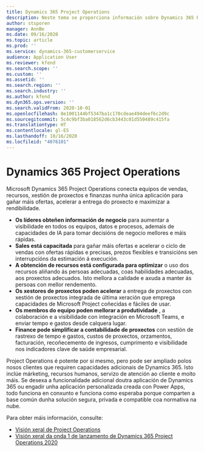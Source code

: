 ```yaml
---
title: Dynamics 365 Project Operations
description: Neste tema se proporciona información sobre Dynamics 365 Project Operations.
author: stsporen
manager: AnnBe
ms.date: 09/16/2020
ms.topic: article
ms.prod: ''
ms.service: dynamics-365-customerservice
audience: Application User
ms.reviewer: kfend
ms.search.scope: ''
ms.custom: ''
ms.assetid: ''
ms.search.region: ''
ms.search.industry: ''
ms.author: kfend
ms.dyn365.ops.version: ''
ms.search.validFrom: 2020-10-01
ms.openlocfilehash: 8e1001144bf5347ba1c170cdeae494deef6c2d9c
ms.sourcegitcommit: 5c4c9bf3ba018562d6cb3443c01d550489c415fa
ms.translationtype: HT
ms.contentlocale: gl-ES
ms.lasthandoff: 10/16/2020
ms.locfileid: "4076101"
---
```

# <a name="dynamics-365-project-operations"></a>Dynamics 365 Project Operations

Microsoft Dynamics 365 Project Operations conecta equipos de vendas, recursos, xestión de proxectos e finanzas nunha única aplicación para gañar máis ofertas, acelerar a entrega do proxecto e maximizar a rendibilidade.

-   **Os líderes obteñen información de negocio** para aumentar a visibilidade en todos os equipos, datos e procesos, ademais de capacidades de IA para tomar decisións de negocio mellores e máis rápidas.
-   **Sales está capacitada** para gañar máis ofertas e acelerar o ciclo de vendas con ofertas rápidas e precisas, prezos flexibles e transicións sen interrupcións da estimación á execución.
-   **A obtención de recursos está configurada para optimizar** o uso dos recursos aliñando ás persoas adecuadas, coas habilidades adecuadas, aos proxectos adecuados. Isto mellora a calidade e axuda a manter ás persoas con mellor rendemento.
-   **Os xestores de proxectos poden acelerar** a entrega de proxectos con xestión de proxectos integrada de última xeración que emprega capacidades de Microsoft Project coñecidas e fáciles de usar.
-   **Os membros do equipo poden mellorar a produtividade** , a colaboración e a visibilidade con integración en Microsoft Teams, e enviar tempo e gastos desde calquera lugar.
-   **Finance pode simplificar a contabilidade de proxectos** con xestión de rastrexo de tempo e gastos, custos de proxectos, orzamentos, facturación, recoñecemento de ingresos, cumprimento e visibilidade nos indicadores clave de saúde empresarial.

Project Operations é potente por si mesmo, pero pode ser ampliado polos nosos clientes que requiren capacidades adicionais de Dynamics 365. Isto inclúe márketing, recursos humanos, servizo de atención ao cliente e moito máis. Se desexa a funcionalidade adicional doutra aplicación de Dynamics 365 ou engadir unha aplicación personalizada creada con Power Apps, todo funciona en conxunto e funciona como esperaba porque comparten a base común dunha solución segura, privada e compatible coa normativa na nube.

Para obter máis información, consulte:

- [Visión xeral de Project Operations](https://dynamics.microsoft.com/en-us/project-operations/overview/)
- [Visión xeral da onda 1 de lanzamento de Dynamics 365 Project Operations 2020](https://docs.microsoft.com/dynamics365-release-plan/2020wave1/dynamics365-project-operations/)

